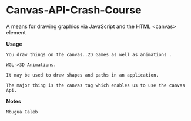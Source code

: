 # Canvas-API-Crash-Course

A means for drawing graphics via JavaScript and the HTML &lt;canvas> element

**Usage**

```
You draw things on the canvas..2D Games as well as animations .

WGL->3D Animations.

It may be used to draw shapes and paths in an application.

The major thing is the canvas tag which enables us to use the canvas Api.

```

**Notes**

```
Mbugua Caleb

```
